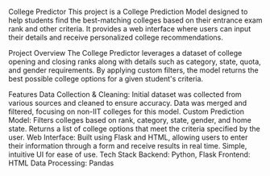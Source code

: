 College Predictor
This project is a College Prediction Model designed to help students find the best-matching colleges based on their entrance exam rank and other criteria. It provides a web interface where users can input their details and receive personalized college recommendations.

Project Overview
The College Predictor leverages a dataset of college opening and closing ranks along with details such as category, state, quota, and gender requirements. By applying custom filters, the model returns the best possible college options for a given student's criteria.

Features
Data Collection & Cleaning:
Initial dataset was collected from various sources and cleaned to ensure accuracy.
Data was merged and filtered, focusing on non-IIT colleges for this model.
Custom Prediction Model:
Filters colleges based on rank, category, state, gender, and home state.
Returns a list of college options that meet the criteria specified by the user.
Web Interface:
Built using Flask and HTML, allowing users to enter their information through a form and receive results in real time.
Simple, intuitive UI for ease of use.
Tech Stack
Backend: Python, Flask
Frontend: HTML
Data Processing: Pandas
